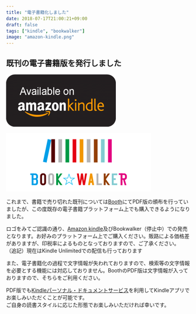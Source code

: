 ```yaml
---
title: "電子書籍化しました"
date: 2018-07-17T21:00:21+09:00
draft: false
tags: ["kindle", "bookwalker"]
image: "amazon-kindle.png"
---
```

## 既刊の電子書籍版を発行しました
[![image](./amazon-kindle.png)](https://amzn.to/2uyzRNW)

[![image](./bookwalker_logo.png)](https://bookwalker.jp/author/114298/)

これまで、書籍で売り切れた既刊については[Booth](https://gensobunya.booth.pm/)にてPDF版の頒布を行っていましたが、この度既存の電子書籍プラットフォーム上でも購入できるようになりました。

ロゴをみてご認識の通り、[Amazon kindle](https://amzn.to/2uyzRNW)及びBookwalker（停止中）での発売となります。お好みのプラットフォーム上でご購入ください。販路による価格差がありますが、印税率によるものとなっておりますので、ご了承ください。  
（追記）現在はKindle Unlimitedでの配信も行っております

また、電子書籍化の過程で文字情報が失われておりますので、検索等の文字情報を必要とする機能には対応しておりません。BoothのPDF版は文字情報が入っておりますので、そちらをご利用ください。

PDF版でも[Kindleパーソナル・ドキュメントサービス](https://www.amazon.co.jp/gp/help/customer/display.html?nodeId=200767340)を利用してKindleアプリでお楽しみいただくことが可能です。\
ご自身の読書スタイルに応じた形態でお楽しみいただければ幸いです。


